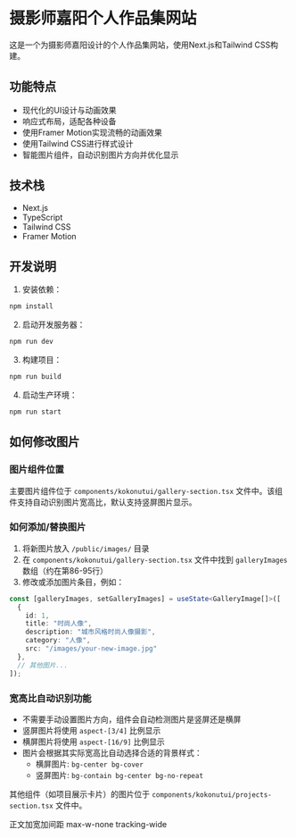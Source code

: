 # 摄影师嘉阳个人作品集网站

这是一个为摄影师嘉阳设计的个人作品集网站，使用Next.js和Tailwind CSS构建。

## 功能特点

- 现代化的UI设计与动画效果
- 响应式布局，适配各种设备
- 使用Framer Motion实现流畅的动画效果
- 使用Tailwind CSS进行样式设计
- 智能图片组件，自动识别图片方向并优化显示

## 技术栈

- Next.js
- TypeScript
- Tailwind CSS
- Framer Motion

## 开发说明

1. 安装依赖：
```bash
npm install
```

2. 启动开发服务器：
```bash
npm run dev
```

3. 构建项目：
```bash
npm run build
```

4. 启动生产环境：
```bash
npm run start
``` 

## 如何修改图片

### 图片组件位置

主要图片组件位于 `components/kokonutui/gallery-section.tsx` 文件中。该组件支持自动识别图片宽高比，默认支持竖屏图片显示。

### 如何添加/替换图片

1. 将新图片放入 `/public/images/` 目录
2. 在 `components/kokonutui/gallery-section.tsx` 文件中找到 `galleryImages` 数组（约在第86-95行）
3. 修改或添加图片条目，例如：

```typescript
const [galleryImages, setGalleryImages] = useState<GalleryImage[]>([
  { 
    id: 1, 
    title: "时尚人像", 
    description: "城市风格时尚人像摄影", 
    category: "人像", 
    src: "/images/your-new-image.jpg" 
  },
  // 其他图片...
]);
```

### 宽高比自动识别功能

- 不需要手动设置图片方向，组件会自动检测图片是竖屏还是横屏
- 竖屏图片将使用 `aspect-[3/4]` 比例显示
- 横屏图片将使用 `aspect-[16/9]` 比例显示
- 图片会根据其实际宽高比自动选择合适的背景样式：
  - 横屏图片: `bg-center bg-cover`
  - 竖屏图片: `bg-contain bg-center bg-no-repeat`

其他组件（如项目展示卡片）的图片位于 `components/kokonutui/projects-section.tsx` 文件中。

正文加宽加间距  max-w-none tracking-wide
